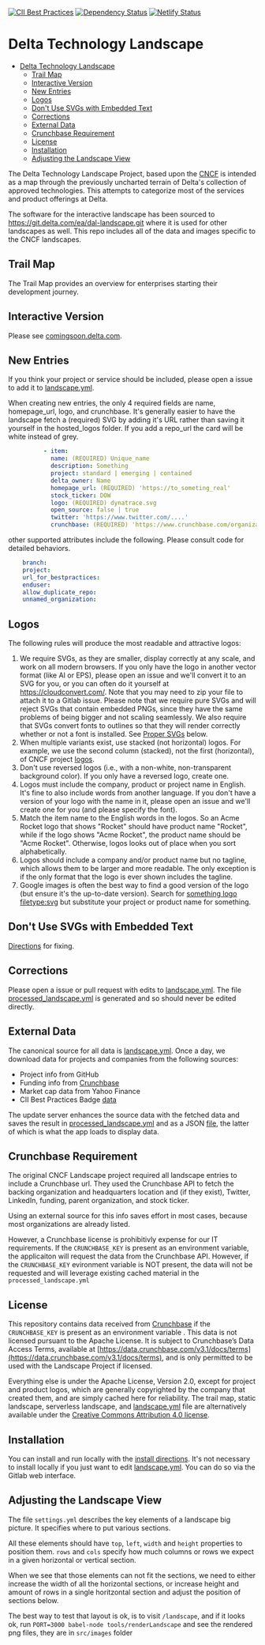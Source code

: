 [![CII Best Practices](https://bestpractices.coreinfrastructure.org/projects/1767/badge)](https://bestpractices.coreinfrastructure.org/projects/1767) [![Dependency Status](https://img.shields.io/david/cncf/landscape.svg?style=flat-square)](https://david-dm.org/cncf/landscape) [![Netlify Status](https://api.netlify.com/api/v1/badges/91337728-8166-4c8f-bc39-9159bf97dcbc/deploy-status)](https://app.netlify.com/sites/landscape/deploys)

# Delta Technology Landscape
- [Delta Technology Landscape](#delta-technology-landscape)
  - [Trail Map](#trail-map)
  - [Interactive Version](#interactive-version)
  - [New Entries](#new-entries)
  - [Logos](#logos)
  - [Don't Use SVGs with Embedded Text](#dont-use-svgs-with-embedded-text)
  - [Corrections](#corrections)
  - [External Data](#external-data)
  - [Crunchbase Requirement](#crunchbase-requirement)
  - [License](#license)
  - [Installation](#installation)
  - [Adjusting the Landscape View](#adjusting-the-landscape-view)

The Delta Technology Landscape Project, based upon the [CNCF](https://l.cncf.io) is intended as a map through the previously uncharted terrain of Delta's collection of approved technologies. This attempts to categorize most of the services and product offerings at Delta. 

The software for the interactive landscape has been sourced to https://git.delta.com/ea/dal-landscape.git where it is used for other landscapes as well. This repo includes all of the data and images specific to the CNCF landscapes.

## Trail Map

The Trail Map provides an overview for enterprises starting their development journey.


## Interactive Version

Please see [comingsoon.delta.com](https://comingsoon.delta.com).

## New Entries
If you think your project or service should be included, please open a issue to add it to [landscape.yml](landscape.yml). 

When creating new entries, the only 4 required fields are name, homepage_url, logo, and crunchbase. It's generally easier to have the landscape fetch a (required) SVG by adding it's URL rather than saving it yourself in the hosted_logos folder. If you add a repo_url the card will be white instead of grey.

```yml
          - item:
            name: (REQUIRED) Unique_name
            description: Something
            project: standard | emerging | contained
            delta_owner: Name
            homepage_url: (REQUIRED) 'https://to_someting_real'
            stock_ticker: DOW
            logo: (REQUIRED) dynatrace.svg
            open_source: false | true
            twitter: 'https://www.twitter.com/....'
            crunchbase: (REQUIRED) 'https://www.crunchbase.com/organization/dynatrace-software'

```

other supported attributes include the following. Please consult code for detailed behaviors.

```yml
    branch:
    project:
    url_for_bestpractices:
    enduser:
    allow_duplicate_repo:
    unnamed_organization:
```
## Logos

The following rules will produce the most readable and attractive logos:

1. We require SVGs, as they are smaller, display correctly at any scale, and work on all modern browsers. If you only have the logo in another vector format (like AI or EPS), please open an issue and we'll convert it to an SVG for you, or you can often do it yourself at https://cloudconvert.com/. Note that you may need to zip your file to attach it to a Gitlab issue. Please note that we require pure SVGs and will reject SVGs that contain embedded PNGs, since they have the same problems of being bigger and not scaling seamlessly. We also require that SVGs convert fonts to outlines so that they will render correctly whether or not a font is installed. See [Proper SVGs](#proper-svgs) below.
1. When multiple variants exist, use stacked (not horizontal) logos. For example, we use the second column (stacked), not the first (horizontal), of CNCF project [logos](https://github.com/cncf/artwork/#cncf-incubating-logos).
1. Don't use reversed logos (i.e., with a non-white, non-transparent background color). If you only have a reversed logo, create one.
1. Logos must include the company, product or project name in English. It's fine to also include words from another language. If you don't have a version of your logo with the name in it, please open an issue and we'll create one for you (and please specify the font).
1. Match the item name to the English words in the logos. So an Acme Rocket logo that shows "Rocket" should have product name "Rocket", while if the logo shows "Acme Rocket", the product name should be "Acme Rocket". Otherwise, logos looks out of place when you sort alphabetically.
1. Logos should include a company and/or product name but no tagline, which allows them to be larger and more readable. The only exception is if the only format that the logo is ever shown includes the tagline.
1. Google images is often the best way to find a good version of the logo (but ensure it's the up-to-date version). Search for [something logo filetype:svg](https://www.google.com/search?q=something+logo&tbs=ift:svg,imgo:1&tbm=isch) but substitute your project or product name for something.


## Don't Use SVGs with Embedded Text

[Directions](https://github.com/cncf/landscapeapp/blob/master/README.md#svgs-cant-include-text) for fixing.

## Corrections

Please open a issue or pull request with edits to [landscape.yml](landscape.yml). The file [processed_landscape.yml](processed_landscape.yml) is generated and so should never be edited directly.

## External Data

The canonical source for all data is [landscape.yml](landscape.yml). Once a day, we download data for projects and companies from the following sources:

* Project info from GitHub
* Funding info from [Crunchbase](https://www.crunchbase.com/)
* Market cap data from Yahoo Finance
* CII Best Practices Badge [data](https://bestpractices.coreinfrastructure.org/)

The update server enhances the source data with the fetched data and saves the result in [processed_landscape.yml](processed_landscape.yml) and as a JSON [file](https://landscape.cncf.io/data.json), the latter of which is what the app loads to display data.


## Crunchbase Requirement
The original CNCF Landscape project required all landscape entries to include a Crunchbase url. They used the Crunchbase API to fetch the backing organization and headquarters location and (if they exist), Twitter, LinkedIn, funding, parent organization, and stock ticker. 

Using an external source for this info saves effort in most cases, because most organizations are already listed. 

However, a Crunchbase license is prohibitivly expense for our IT requirements.  If the  `CRUNCHBASE_KEY` is present as an environment variable, the applicaiton will request the data from the Crunchbase API.  However, if the `CRUNCHBASE_KEY` evironment variable is NOT present, the data will not be requested and will leverage existing cached material in the `processed_landscape.yml`

## License

This repository contains data received from [Crunchbase](http://www.crunchbase.com) if the `CRUNCHBASE_KEY` is present as an environment variable . This data is not licensed pursuant to the Apache License. It is subject to Crunchbase’s Data Access Terms, available at [https://data.crunchbase.com/v3.1/docs/terms](https://data.crunchbase.com/v3.1/docs/terms), and is only permitted to be used with the Landscape Project if licensed.

Everything else is under the Apache License, Version 2.0, except for project and product logos, which are generally copyrighted by the company that created them, and are simply cached here for reliability. The trail map, static landscape, serverless landscape, and [landscape.yml](landscape.yml) file are alternatively available under the [Creative Commons Attribution 4.0 license](https://creativecommons.org/licenses/by/4.0/).


## Installation

You can install and run locally with the [install directions](./INSTALL.md). It's not necessary to install locally if you just want to edit [landscape.yml](landscape.yml). You can do so via the Gitlab web interface.

## Adjusting the Landscape View
The file `settings.yml` describes the key elements of a
landscape big picture. It specifies where to put various sections. 

All these elements should have `top`, `left`, `width` and `height` properties to
position them. `rows` and `cols` specify how much columns or rows we expect in a
given horizontal or vertical section. 

When we see that those elements can not fit the sections, we need to either increase
the width of all the horizontal sections, or increase height and amount of rows
in a single horitzontal section and adjust the position of sections below.

The best way to test that layout is ok, is to visit `/landscape`, and if it looks ok, run `PORT=3000 babel-node
tools/renderLandscape` and see the rendered png files, they are in `src/images`
folder
